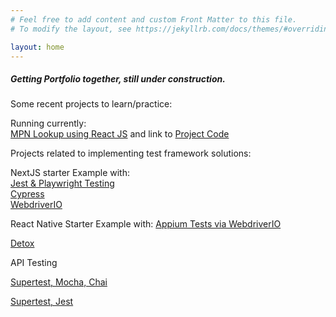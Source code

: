 ```yaml
---
# Feel free to add content and custom Front Matter to this file.
# To modify the layout, see https://jekyllrb.com/docs/themes/#overriding-theme-defaults

layout: home
---
```

##### Getting Portfolio together, still under construction.  
  
  
Some recent projects to learn/practice:  

Running currently:  
[MPN Lookup using React JS](https://jonathan-gartland.github.io/practice-pages) and link to [Project Code](https://github.com/jonathan-gartland/practice-pages)  
  
  
Projects related to implementing test framework solutions:  
  
NextJS starter Example with:  
[Jest & Playwright Testing](https://github.com/jonathan-gartland/NextAppJS/tree/add-playwright)  
[Cypress]()  
[WebdriverIO]()  

React Native Starter Example with:
[Appium Tests via WebdriverIO]()

[Detox]()  
  
API Testing

[Supertest, Mocha, Chai](https://github.com/jonathan-gartland/ApiTestFrameworkMocha)

[Supertest, Jest]()